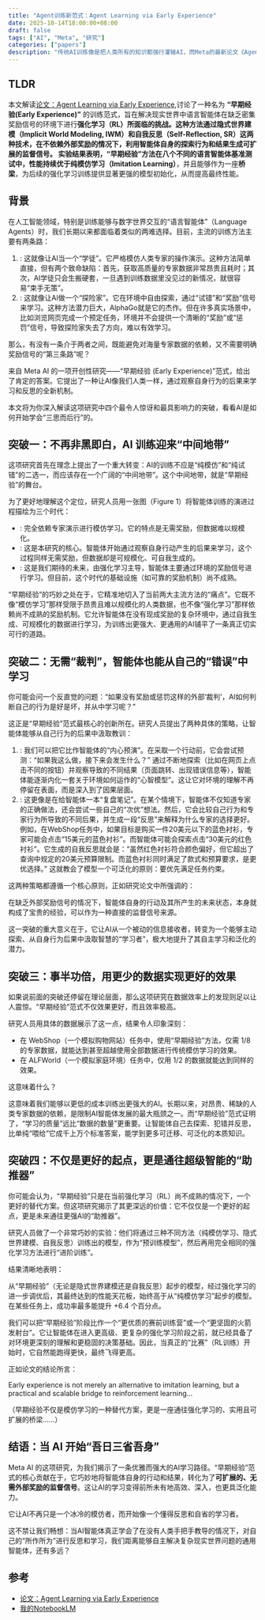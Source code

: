 ```yaml
---
title: "Agent训练新范式：Agent Learning via Early Experience"
date: 2025-10-14T18:00:00+08:00
draft: false
tags: ["AI", "Meta", "研究"]
categories: ["papers"]
description: "传统AI训练像是把人类所有的知识都强行灌输AI，而Meta的最新论文《Agent Learning via Early Experience》为我们展示了一条训练AI智能体的新路径: 可扩展、无需奖励的实用范式，通过将智能体自身的行为和结果转化为强大的监督信号，显著提升了AI的性能、数据效率和泛化能力。"
---
```


## TLDR
本文解读[论文：Agent Learning via Early Experience](https://arxiv.org/pdf/2510.08558),讨论了一种名为 **“早期经验(Early Experience)”** 的训练范式，旨在解决现实世界中语言智能体在缺乏密集奖励信号的环境下进行**强化学习（RL）**所面临的挑战。这种方法通过**隐式世界建模（Implicit World Modeling, IWM）**和**自我反思（Self-Reflection, SR）**这两种技术，在不依赖外部奖励的情况下，利用智能体自身的探索行为和结果生成可扩展的监督信号。
实验结果表明，“早期经验”方法在八个不同的语言智能体基准测试中，性能持续优于纯**模仿学习（Imitation Learning）**，并且能够作为一座**桥梁**，为后续的强化学习训练提供显著更强的模型初始化，从而提高最终性能。

## 背景
在人工智能领域，特别是训练能够与数字世界交互的“语言智能体”（Language Agents）时，我们长期以来都面临着类似的两难选择。目前，主流的训练方法主要有两条路：

1. <b><style color="blue">模仿学习 (Imitation Learning)</style></b>: 这就像让AI当一个“学徒”。它严格模仿人类专家的操作演示。这种方法简单直接，但有两个致命缺陷：首先，获取高质量的专家数据非常昂贵且耗时；其次，AI学徒只会生搬硬套，一旦遇到训练数据里没见过的新情况，就很容易“束手无策”。
2. <b><style color="blue">强化学习 (Reinforcement Learning)</style></b>: 这就像让AI做一个“探险家”。它在环境中自由探索，通过“试错”和“奖励”信号来学习。这种方法潜力巨大，AlphaGo就是它的杰作。但在许多真实场景中，比如浏览网页完成一个预定任务，环境并不会提供一个清晰的“奖励”或“惩罚”信号，导致探险家失去了方向，难以有效学习。

那么，有没有一条介于两者之间，既能避免对海量专家数据的依赖，又不需要明确奖励信号的“第三条路”呢？

来自 Meta AI 的一项开创性研究——“早期经验 (Early Experience)”范式，给出了肯定的答案。它提出了一种让AI像我们人类一样，通过观察自身行为的后果来学习和反思的全新机制。

本文将为你深入解读这项研究中四个最令人惊讶和最具影响力的突破，看看AI是如何开始学会“三思而后行”的。

## 突破一：不再非黑即白，AI 训练迎来“中间地带”

这项研究首先在理念上提出了一个重大转变：AI的训练不应是“纯模仿”和“纯试错”的二选一，而应该存在一个广阔的“中间地带”。这个中间地带，就是“早期经验”的舞台。

为了更好地理解这个定位，研究人员用一张图（Figure 1）将智能体训练的演进过程描绘为三个时代：

* <b><style color="blue">人类数据时代(Era of Human Data)</style></b> : 完全依赖专家演示进行模仿学习。它的特点是无需奖励，但数据难以规模化。
* <b><style color="blue">早期经验时代 (Early Experience Era)</style></b> : 这是本研究的核心。智能体开始通过观察自身行动产生的后果来学习，这个过程同样无需奖励，但数据却是可规模化、可自我生成的。
* <b><style color="blue">经验时代 (Era of Experience)</style></b> : 这是我们期待的未来，由强化学习主导，智能体主要通过环境的奖励信号进行学习。但目前，这个时代的基础设施（如可靠的奖励机制）尚不成熟。

“早期经验”的巧妙之处在于，它精准地切入了当前两大主流方法的“痛点”。它既不像“模仿学习”那样受限于昂贵且难以规模化的人类数据，也不像“强化学习”那样依赖尚不成熟的奖励机制。它允许智能体在没有现成奖励的复杂环境中，通过自我生成、可规模化的数据进行学习，为训练出更强大、更通用的AI铺平了一条真正切实可行的道路。

## 突破二：无需“裁判”，智能体也能从自己的“错误”中学习

你可能会问一个反直觉的问题：“如果没有奖励或惩罚这样的外部‘裁判’，AI如何判断自己的行为是好是坏，并从中学习呢？”

这正是“早期经验”范式最核心的创新所在。研究人员提出了两种具体的策略，让智能体能够从自己行为的后果中汲取教训：

1. <b><style color="blue">隐式世界建模 (Implicit World Modeling)</style></b>: 我们可以把它比作智能体的“内心预演”。在采取一个行动前，它会尝试预测：“如果我这么做，接下来会发生什么？” 通过不断地探索（比如在网页上点击不同的按钮）并观察导致的不同结果（页面跳转、出现错误信息等），智能体能逐渐内化一套关于环境如何运作的“心智模型”。这让它对环境的理解不再停留在表面，而是深入到了因果层面。
2. <b><style color="blue">自我反思 (Self-Reflection)</style></b>: 这更像是在给智能体一本“复盘笔记”。在某个情境下，智能体不仅知道专家的正确做法，还会尝试一些自己的“次优”想法。然后，它会比较自己行为和专家行为所导致的不同后果，并生成一段“反思”来解释为什么专家的选择更好。例如，在WebShop任务中，如果目标是购买一件20美元以下的蓝色衬衫，专家可能会点击“15美元的蓝色衬衫”。而智能体可能会探索点击“30美元的红色衬衫”。它生成的自我反思就会是：“虽然红色衬衫符合颜色偏好，但它超出了查询中规定的20美元预算限制。而蓝色衬衫同时满足了款式和预算要求，是更优选择。” 这就教会了模型一个可泛化的原则：要优先满足任务约束。

这两种策略都遵循一个核心原则，正如研究论文中所强调的：

在缺乏外部奖励信号的情况下，智能体自身的行动及其所产生的未来状态，本身就构成了宝贵的经验，可以作为一种直接的监督信号来源。

这一突破的重大意义在于，它让AI从一个被动的信息接收者，转变为一个能够主动探索、从自身行为后果中汲取智慧的“学习者”，极大地提升了其自主学习和泛化的潜力。

## 突破三：事半功倍，用更少的数据实现更好的效果

如果说前面的突破还停留在理论层面，那么这项研究在数据效率上的发现则足以让人震惊。“早期经验”范式不仅效果更好，而且效率极高。

研究人员用具体的数据展示了这一点，结果令人印象深刻：

* 在 WebShop（一个模拟购物网站）任务中，使用“早期经验”方法，仅需 1/8 的专家数据，就能达到甚至超越使用全部数据进行传统模仿学习的效果。
* 在 ALFWorld（一个模拟家庭环境）任务中，仅用 1/2 的数据就能达到同样的效果。

这意味着什么？

这意味着我们能够以更低的成本训练出更强大的AI。长期以来，对昂贵、稀缺的人类专家数据的依赖，是限制AI智能体发展的最大瓶颈之一。而“早期经验”范式证明了，“学习的质量”远比“数据的数量”更重要。让智能体自己去探索、犯错并反思，比单纯“喂给”它成千上万个标准答案，能学到更多可迁移、可泛化的本质知识。

## 突破四：不仅是更好的起点，更是通往超级智能的“助推器”

你可能会认为，“早期经验”只是在当前强化学习（RL）尚不成熟的情况下，一个更好的替代方案。但这项研究揭示了其更深远的价值：它不仅仅是一个更好的起点，更是未来通往更强AI的“助推器”。

研究人员做了一个非常巧妙的实验：他们将通过三种不同方法（纯模仿学习、隐式世界建模、自我反思）训练出的模型，作为“预训练模型”，然后再用完全相同的强化学习方法进行“进阶训练”。

结果清晰地表明：

从“早期经验”（无论是隐式世界建模还是自我反思）起步的模型，经过强化学习的进一步调优后，其最终达到的性能天花板，始终高于从“纯模仿学习”起步的模型。在某些任务上，成功率最多能提升 +6.4 个百分点。

我们可以把“早期经验”阶段比作一个“更优质的赛前训练营”或一个“更坚固的火箭发射台”。它让智能体在进入更高级、更复杂的强化学习阶段之前，就已经具备了对环境更深刻的理解和更稳固的决策基础。因此，当真正的“比赛”（RL训练）开始时，它自然能跑得更快，最终飞得更高。

正如论文的结论所言：

Early experience is not merely an alternative to imitation learning, but a practical and scalable bridge to reinforcement learning...

（早期经验不仅是模仿学习的一种替代方案，更是一座通往强化学习的、实用且可扩展的桥梁……）

## 结语：当 AI 开始“吾日三省吾身”

Meta AI 的这项研究，为我们揭示了一条优雅而强大的AI学习路径。“早期经验”范式的核心贡献在于，它巧妙地将智能体自身的行动和结果，转化为了**可扩展的、无需外部奖励的监督信号**。这让AI的学习变得前所未有地高效、深入，也更具泛化能力。

它让AI不再只是一个冰冷的模仿者，而开始像一个懂得反思和自省的学习者。

这不禁让我们畅想：当AI智能体真正学会了在没有人类手把手教导的情况下，对自己的“所作所为”进行反思和学习，我们距离能够自主解决复杂现实世界问题的通用智能体，还有多远？


## 参考
- [论文：Agent Learning via Early Experience](https://arxiv.org/pdf/2510.08558)
- [我的NotebookLM](https://notebooklm.google.com/notebook/86ca5ccc-3156-4ea7-aef2-b9116b5dc9d2)
